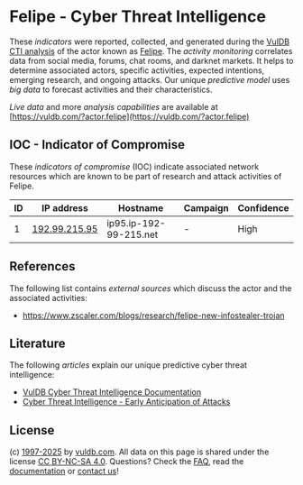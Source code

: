 # Felipe - Cyber Threat Intelligence

These _indicators_ were reported, collected, and generated during the [VulDB CTI analysis](https://vuldb.com/?kb.cti) of the actor known as [Felipe](https://vuldb.com/?actor.felipe). The _activity monitoring_ correlates data from social media, forums, chat rooms, and darknet markets. It helps to determine associated actors, specific activities, expected intentions, emerging research, and ongoing attacks. Our unique _predictive model_ uses _big data_ to forecast activities and their characteristics.

_Live data_ and more _analysis capabilities_ are available at [https://vuldb.com/?actor.felipe](https://vuldb.com/?actor.felipe)

## IOC - Indicator of Compromise

These _indicators of compromise_ (IOC) indicate associated network resources which are known to be part of research and attack activities of Felipe.

ID | IP address | Hostname | Campaign | Confidence
-- | ---------- | -------- | -------- | ----------
1 | [192.99.215.95](https://vuldb.com/?ip.192.99.215.95) | ip95.ip-192-99-215.net | - | High

## References

The following list contains _external sources_ which discuss the actor and the associated activities:

* https://www.zscaler.com/blogs/research/felipe-new-infostealer-trojan

## Literature

The following _articles_ explain our unique predictive cyber threat intelligence:

* [VulDB Cyber Threat Intelligence Documentation](https://vuldb.com/?kb.cti)
* [Cyber Threat Intelligence - Early Anticipation of Attacks](https://www.scip.ch/en/?labs.20201022)

## License

(c) [1997-2025](https://vuldb.com/?kb.changelog) by [vuldb.com](https://vuldb.com/?kb.about). All data on this page is shared under the license [CC BY-NC-SA 4.0](https://creativecommons.org/licenses/by-nc-sa/4.0/). Questions? Check the [FAQ](https://vuldb.com/?kb.faq), read the [documentation](https://vuldb.com/?kb) or [contact us](https://vuldb.com/?contact)!

